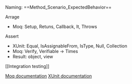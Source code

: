 Naming: ==Method_Scenario_ExpectedBehavior==

Arrage
  - Moq: Setup, Retuns, Callback, It, Throws

Assert
  - XUnit: Equal, IsAssignableFrom, IsType, Null, Collection
  - Moq: Verify, Verifiable -> Times
  - Result: object, view

[[Integration testing]]

[Moq documentation](https://documentation.help/Moq/)
[XUnit documentation](https://api.xunit.net/v3/3.0.1/)
